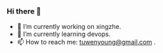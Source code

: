 ### Hi there 👋

- 🔭 I’m currently working on xingzhe.
- 🌱 I’m currently learning devops. 
- 📫 How to reach me: tuwenyoung@gmail.com .

<!--
**beyoung/beyoung** is a ✨ _special_ ✨ repository because its `README.md` (this file) appears on your GitHub profile.

Here are some ideas to get you started:

- 🔭 I’m currently working on ...
- 🌱 I’m currently learning ...
- 👯 I’m looking to collaborate on ...
- 🤔 I’m looking for help with ...
- 💬 Ask me about ...
- 📫 How to reach me: ...
- 😄 Pronouns: ...
- ⚡ Fun fact: ...
-->
